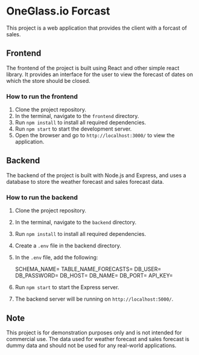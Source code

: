 # OneGlass.io Forcast

This project is a web application that provides the client with a forcast of sales.

## Frontend

The frontend of the project is built using React and other simple react library. It provides an interface for the user to view the forecast of dates on which the store should be closed.

### How to run the frontend

1.  Clone the project repository.
2.  In the terminal, navigate to the `frontend` directory.
3.  Run `npm install` to install all required dependencies.
4.  Run `npm start` to start the development server.
5.  Open the browser and go to `http://localhost:3000/` to view the application.

## Backend

The backend of the project is built with Node.js and Express, and uses a database to store the weather forecast and sales forecast data.

### How to run the backend

1.  Clone the project repository.
2.  In the terminal, navigate to the `backend` directory.
3.  Run `npm install` to install all required dependencies.
4.  Create a `.env` file in the backend directory.
5.  In the `.env` file, add the following:


 

    SCHEMA_NAME=
    TABLE_NAME_FORECASTS=
    DB_USER=
    DB_PASSWORD=
    DB_HOST=
    DB_NAME=
    DB_PORT=
    API_KEY=

 

6.  Run `npm start` to start the Express server.
7.  The backend server will be running on `http://localhost:5000/`.

## Note

This project is for demonstration purposes only and is not intended for commercial use. The data used for weather forecast and sales forecast is dummy data and should not be used for any real-world applications.